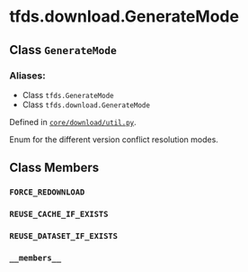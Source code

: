 <div itemscope itemtype="http://developers.google.com/ReferenceObject">
<meta itemprop="name" content="tfds.download.GenerateMode" />
<meta itemprop="path" content="Stable" />
<meta itemprop="property" content="FORCE_REDOWNLOAD"/>
<meta itemprop="property" content="REUSE_CACHE_IF_EXISTS"/>
<meta itemprop="property" content="REUSE_DATASET_IF_EXISTS"/>
<meta itemprop="property" content="__members__"/>
</div>

# tfds.download.GenerateMode

## Class `GenerateMode`



### Aliases:

* Class `tfds.GenerateMode`
* Class `tfds.download.GenerateMode`



Defined in [`core/download/util.py`](https://github.com/tensorflow/datasets/tree/master/tensorflow_datasets/core/download/util.py).

Enum for the different version conflict resolution modes.

## Class Members

<h3 id="FORCE_REDOWNLOAD"><code>FORCE_REDOWNLOAD</code></h3>

<h3 id="REUSE_CACHE_IF_EXISTS"><code>REUSE_CACHE_IF_EXISTS</code></h3>

<h3 id="REUSE_DATASET_IF_EXISTS"><code>REUSE_DATASET_IF_EXISTS</code></h3>

<h3 id="__members__"><code>__members__</code></h3>

